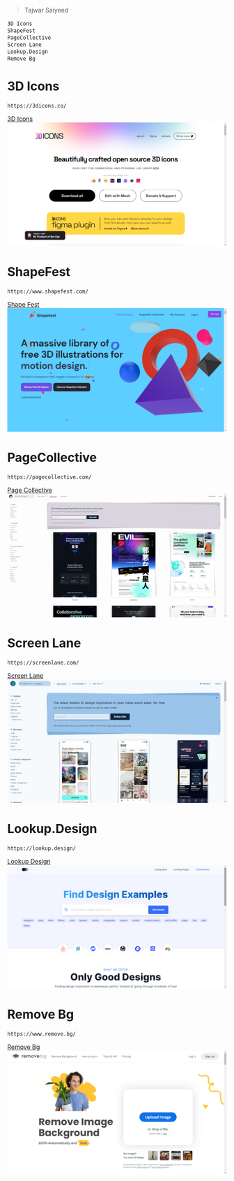 > Tajwar Saiyeed

```
3D Icons
ShapeFest
PageCollective
Screen Lane
Lookup.Design
Remove Bg
```

# 3D Icons

```
https://3dicons.co/
```

[3D Icons](https://3dicons.co/)
![3D Icons](website/3dicons.png)

# ShapeFest

```
https://www.shapefest.com/
```

[Shape Fest](https://www.shapefest.com/)
![Shape Fest](website/shapefest.png)

# PageCollective

```
https://pagecollective.com/
```

[Page Collective](https://pagecollective.com/)
![Page Collective](website/pagecollective.png)

# Screen Lane

```
https://screenlane.com/
```

[Screen Lane](https://screenlane.com/)
![Screen Lane](website/screenlane.png)

# Lookup.Design

```
https://lookup.design/
```

[Lookup Design](https://lookup.design/)
![Lookup Design](website/lookupDesign.png)

# Remove Bg

```
https://www.remove.bg/
```

[Remove Bg](https://www.remove.bg/)
![removeBg](website/removebg.png)
